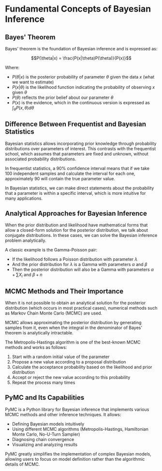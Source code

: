 # Fundamental Concepts of Bayesian Inference

## Bayes' Theorem

Bayes' theorem is the foundation of Bayesian inference and is expressed as:

$$P(\theta|x) = \frac{P(x|\theta)P(\theta)}{P(x)}$$

Where:
- $P(\theta|x)$ is the posterior probability of parameter $\theta$ given the data $x$ (what we want to estimate)
- $P(x|\theta)$ is the likelihood function indicating the probability of observing $x$ given $\theta$
- $P(\theta)$ reflects the prior belief about our parameter $\theta$
- $P(x)$ is the evidence, which in the continuous version is expressed as $\int_\theta P(x,\theta)d\theta$

## Difference Between Frequentist and Bayesian Statistics

Bayesian statistics allows incorporating prior knowledge through probability distributions over parameters of interest. This contrasts with the frequentist school, which assumes that parameters are fixed and unknown, without associated probability distributions.

In frequentist statistics, a 90% confidence interval means that if we take 100 independent samples and calculate the interval for each one, approximately 90 will contain the true parameter value.

In Bayesian statistics, we can make direct statements about the probability that a parameter is within a specific interval, which is more intuitive for many applications.

## Analytical Approaches for Bayesian Inference

When the prior distribution and likelihood have mathematical forms that allow a closed-form solution for the posterior distribution, we talk about conjugate distributions. In these cases, we can solve the Bayesian inference problem analytically.

A classic example is the Gamma-Poisson pair:
- If the likelihood follows a Poisson distribution with parameter $\lambda$
- And the prior distribution for $\lambda$ is a Gamma with parameters $\alpha$ and $\beta$
- Then the posterior distribution will also be a Gamma with parameters $\alpha + \sum X_i$ and $\beta + n$

## MCMC Methods and Their Importance

When it is not possible to obtain an analytical solution for the posterior distribution (which occurs in most practical cases), numerical methods such as Markov Chain Monte Carlo (MCMC) are used.

MCMC allows approximating the posterior distribution by generating samples from it, even when the integral in the denominator of Bayes' theorem is analytically intractable.

The Metropolis-Hastings algorithm is one of the best-known MCMC methods and works as follows:
1. Start with a random initial value of the parameter
2. Propose a new value according to a proposal distribution
3. Calculate the acceptance probability based on the likelihood and prior distribution
4. Accept or reject the new value according to this probability
5. Repeat the process many times

## PyMC and Its Capabilities

PyMC is a Python library for Bayesian inference that implements various MCMC methods and other inference techniques. It allows:
- Defining Bayesian models intuitively
- Using different MCMC algorithms (Metropolis-Hastings, Hamiltonian Monte Carlo, No-U-Turn Sampler)
- Diagnosing chain convergence
- Visualizing and analyzing results

PyMC greatly simplifies the implementation of complex Bayesian models, allowing users to focus on model definition rather than the algorithmic details of MCMC.
